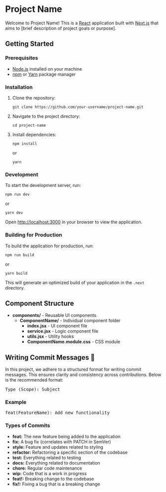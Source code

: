 <!DOCTYPE html>
<html lang="en">
<head>
    <meta charset="UTF-8">
    <meta name="viewport" content="width=device-width, initial-scale=1.0">
    <title>Project Name</title>
</head>
<body>
    <h1>Project Name</h1>
    <p>Welcome to Project Name! This is a <a href="https://reactjs.org/">React</a> application built with <a href="https://nextjs.org/">Next.js</a> that aims to [brief description of project goals or purpose].</p>
    <h2>Getting Started</h2>
    <h3>Prerequisites</h3>
    <ul>
        <li><a href="https://nodejs.org/">Node.js</a> installed on your machine</li>
        <li><a href="https://www.npmjs.com/">npm</a> or <a href="https://yarnpkg.com/">Yarn</a> package manager</li>
    </ul>
    <h3>Installation</h3>
    <ol>
        <li>Clone the repository:</li>
        <pre><code>git clone https://github.com/your-username/project-name.git</code></pre>
        <li>Navigate to the project directory:</li>
        <pre><code>cd project-name</code></pre>
        <li>Install dependencies:</li>
        <pre><code>npm install</code></pre>
        <p>or</p>
        <pre><code>yarn</code></pre>
    </ol>
    <h3>Development</h3>
    <p>To start the development server, run:</p>
    <pre><code>npm run dev</code></pre>
    <p>or</p>
    <pre><code>yarn dev</code></pre>
    <p>Open <a href="http://localhost:3000">http://localhost:3000</a> in your browser to view the application.</p>
    <h3>Building for Production</h3>
    <p>To build the application for production, run:</p>
    <pre><code>npm run build</code></pre>
    <p>or</p>
    <pre><code>yarn build</code></pre>
    <p>This will generate an optimized build of your application in the <code>.next</code> directory.</p>
    <h2>Component Structure</h2>
    <ul>
            <li><strong>components/</strong> - Reusable UI components
                <ul>
                    <li><strong>ComponentName/</strong> - Individual component folder
                        <ul>
                            <li><strong>index.jsx</strong> - UI component file</li>
                            <li><strong>service.jsx</strong> - Logic component file</li>
                            <li><strong>utils.jsx</strong> - Utility hooks</li>
                            <li><strong>ComponentName.module.css</strong> - CSS module</li>
                        </ul>
                    </li>
                </ul>
            </li>
</ul>
    <h2>Writing Commit Messages 📝</h2>
    <p>In this project, we adhere to a structured format for writing commit messages. This ensures clarity and consistency across contributions. Below is the recommended format:</p>
    <pre>
Type (Scope): Subject
</pre>
    <h3>Example</h3>
    <pre>
feat(FeatureName): Add new functionality
</pre>
    <h3>Types of Commits</h3>
    <ul>
        <li><strong>feat:</strong> The new feature being added to the application</li>
        <li><strong>fix:</strong> A bug fix (correlates with PATCH in SemVer)</li>
        <li><strong>style:</strong> Feature and updates related to styling</li>
        <li><strong>refactor:</strong> Refactoring a specific section of the codebase</li>
        <li><strong>test:</strong> Everything related to testing</li>
        <li><strong>docs:</strong> Everything related to documentation</li>
        <li><strong>chore:</strong> Regular code maintenance</li>
        <li><strong>wip:</strong> Code that is a work in progress</li>
        <li><strong>feat!:</strong> Breaking change to the codebase</li>
        <li><strong>fix!:</strong> Fixing a bug that is a breaking change</li>
    </ul>
</body>
</html>
